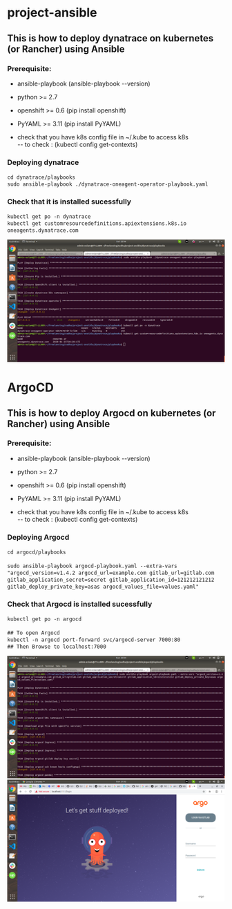 # project-ansible

## This is how to deploy dynatrace on kubernetes (or Rancher) using Ansible

### Prerequisite:
- ansible-playbook   (ansible-playbook --version)
- python >= 2.7
- openshift >= 0.6  (pip install openshift)
- PyYAML >= 3.11  (pip install PyYAML)

- check that you have k8s config file in ~/.kube to access k8s   
    -- to check : (kubectl config get-contexts)

### Deploying dynatrace

```
cd dynatrace/playbooks
sudo ansible-playbook ./dynatrace-oneagent-operator-playbook.yaml
```



### Check that it is installed sucessfully
```
kubectl get po -n dynatrace
kubectl get customresourcedefinitions.apiextensions.k8s.io oneagents.dynatrace.com
```

![alt text](https://github.com/Eslamanwar/project-ansible/blob/master/dynatrace/images/ansible1.png?raw=true)








# ArgoCD

## This is how to deploy Argocd on kubernetes (or Rancher) using Ansible

### Prerequisite:
- ansible-playbook   (ansible-playbook --version)
- python >= 2.7
- openshift >= 0.6  (pip install openshift)
- PyYAML >= 3.11  (pip install PyYAML)

- check that you have k8s config file in ~/.kube to access k8s   
    -- to check : (kubectl config get-contexts)


### Deploying Argocd

```
cd argocd/playbooks

sudo ansible-playbook argocd-playbook.yaml --extra-vars "argocd_version=v1.4.2 argocd_url=example.com gitlab_url=gitlab.com gitlab_application_secret=secret gitlab_application_id=121212121212 gitlab_deploy_private_key=asas argocd_values_file=values.yaml"

```


### Check that Argocd is installed sucessfully
```
kubectl get po -n argocd

## To open Argocd 
kubectl -n argocd port-forward svc/argocd-server 7000:80
## Then Browse to localhost:7000

```

![alt text](https://github.com/Eslamanwar/project-ansible/blob/master/argocd/images/argo1.png?raw=true)
![alt text](https://github.com/Eslamanwar/project-ansible/blob/master/argocd/images/argo2.png?raw=true)








